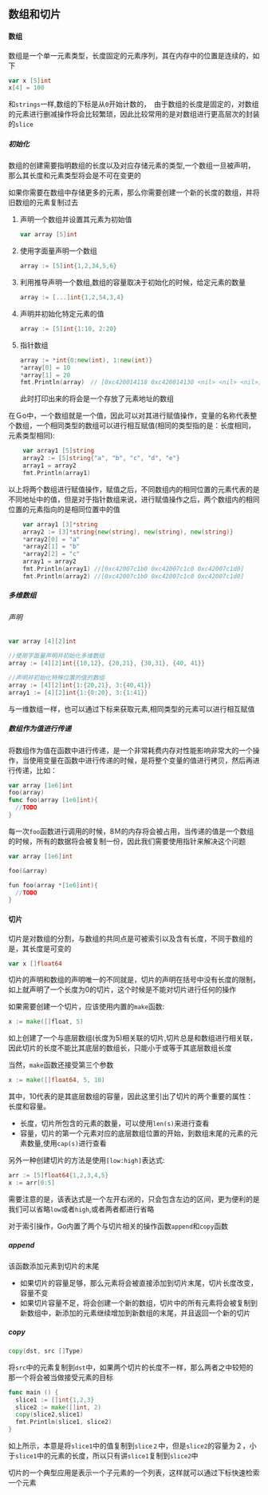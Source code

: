 ## 数组和切片

#### 数组
数组是一个单一元素类型，长度固定的元素序列，其在内存中的位置是连续的，如下

```go
var x [5]int
x[4] = 100
```

和`strings`一样,数组的下标是从`0`开始计数的，　由于数组的长度是固定的，对数组的元素进行删减操作将会比较繁琐，因此比较常用的是对数组进行更高层次的封装的`slice`

##### 初始化
数组的创建需要指明数组的长度以及对应存储元素的类型,一个数组一旦被声明，那么其长度和元素类型将会是不可在变更的

如果你需要在数组中存储更多的元素，那么你需要创建一个新的长度的数组，并将旧数组的元素复制过去

1. 声明一个数组并设置其元素为初始值

   ```go
   var array [5]int
   ```

2. 使用字面量声明一个数组

   ```go
   array := [5]int{1,2,34,5,6}
   ```

3. 利用推导声明一个数组,数组的容量取决于初始化的时候，给定元素的数量

   ```go
   array := [...]int{1,2,54,3,4}
   ```

4. 声明并初始化特定元素的值

   ```go
   array := [5]int{1:10, 2:20}
   ```
5. 指针数组

   ```go
   array := *int{0:new(int), 1:new(int)}
   *array[0] = 10
   *array[1] = 20
   fmt.Println(array)　// [0xc420014118 0xc420014130 <nil> <nil> <nil>]
   ```

   此时打印出来的将会是一个存放了元素地址的数组



在Ｇo中，一个数组就是一个值，因此可以对其进行赋值操作，变量的名称代表整个数组，一个相同类型的数组可以进行相互赋值(相同的类型指的是：长度相同，元素类型相同):

```go
	var array1 [5]string
	array2 := [5]string{"a", "b", "c", "d", "e"}
	array1 = array2
	fmt.Println(array1)
```

以上将两个数组进行赋值操作，赋值之后，不同数组内的相同位置的元素代表的是不同地址中的值，但是对于指针数组来说，进行赋值操作之后，两个数组内的相同位置的元素指向的是相同位置中的值

```go
	var array1 [3]*string
	array2 := [3]*string{new(string), new(string), new(string)}
	*array2[0] = "a"
	*array2[1] = "b"
	*array2[2] = "c"
	array1 = array2
	fmt.Println(array1) //[0xc42007c1b0 0xc42007c1c0 0xc42007c1d0]
	fmt.Println(array2) //[0xc42007c1b0 0xc42007c1c0 0xc42007c1d0]
```

##### 多维数组

###### 声明

```go
var array [4][2]int

//使用字面量声明并初始化多维数组
array := [4][2]int{{10,12}, {20,21}, {30,31}, {40, 41}}

//声明并初始化特殊位置的值的数组
array := [4][2]int{1:{20,21}, 3:{40,41}}
array1 := [4][2]int{1:{0:20}, 3:{1:41}}
```

与一维数组一样，也可以通过下标来获取元素,相同类型的元素可以进行相互赋值



##### 数组作为值进行传递

将数组作为值在函数中进行传递，是一个非常耗费内存对性能影响非常大的一个操作，当使用变量在函数中进行传递的时候，是将整个变量的值进行拷贝，然后再进行传递，比如：

```go
var array [1e6]int
foo(array)
func foo(array [1e6]int){
  //TODO
}
```

每一次`foo`函数进行调用的时候，8Ｍ的内存将会被占用，当传递的值是一个数组的时候，所有的数据将会被复制一份，因此我们需要使用指针来解决这个问题

```go
var array [1e6]int

foo(&array)

fun foo(array *[1e6]int){
  //TODO
}
```


#### 切片

切片是对数组的分割，与数组的共同点是可被索引以及含有长度，不同于数组的是，其长度是可变的

```go
var x []float64
```

切片的声明和数组的声明唯一的不同就是，切片的声明在括号中没有长度的限制，如上就声明了一个长度为0的切片，这个时候是不能对切片进行任何的操作

如果需要创建一个切片，应该使用内置的`make`函数:

```go
x := make([]float, 5)
```

如上创建了一个与底层数组(长度为5)相关联的切片,切片总是和数组进行相关联，因此切片的长度不能比其底层的数组长，只能小于或等于其底层数组长度

当然，`make`函数还接受第三个参数

```go
x := make([]float64, 5, 10)
```

其中，10代表的是其底层数组的容量，因此这里引出了切片的两个重要的属性：长度和容量。

- 长度，切片所包含的元素的数量，可以使用`len(s)`来进行查看
- 容量，切片的第一个元素对应的底层数组位置的开始，到数组末尾的元素的元素数量,使用`cap(s)`进行查看

另外一种创建切片的方法是使用`[low:high]`表达式:

```go
arr := [5]float64{1,2,3,4,5}
x := arr[0:5]
```

需要注意的是，该表达式是一个左开右闭的，只会包含左边的区间，更为便利的是我们可以省略`low`或者`high`,或者两者都进行省略

对于索引操作，Go内置了两个与切片相关的操作函数`append`和`copy`函数

##### append

该函数添加元素到切片的末尾

- 如果切片的容量足够，那么元素将会被直接添加到切片末尾，切片长度改变，容量不变
- 如果切片容量不足，将会创建一个新的数组，切片中的所有元素将会被复制到新数组中，新添加的元素继续增加到新数组的末尾，并且返回一个新的切片

##### copy

```go
copy(dst, src []Type)
```

将`src`中的元素复制到`dst`中，如果两个切片的长度不一样，那么两者之中较短的那一个将会被当做接受元素的目标

```go
func main () {
  slice1 := []int{1,2,3}
  slice2 := make([]int, 2)
  copy(slice2,slice1)
  fmt.Println(slice1, slice2)
}
```

如上所示，本意是将`slice1`中的值复制到`slice２`中，但是`slice2`的容量为２，小于`slice1`中的元素的长度，所以只有讲`slice1`复制到`slice2`中

切片的一个典型应用是表示一个子元素的一个列表，这样就可以通过下标快速检索一个元素





